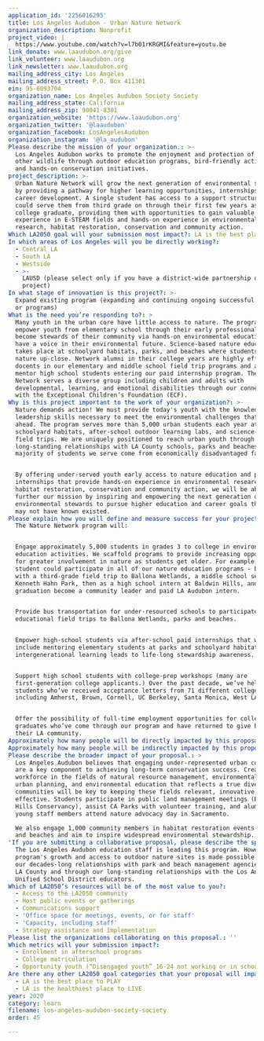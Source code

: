 ```yaml
---
application_id: '2256016295'
title: Los Angeles Audubon - Urban Nature Network
organization_description: Nonprofit
project_video: |
  https://www.youtube.com/watch?v=l7b01rKRGMI&feature=youtu.be
link_donate: www.laaudubon.org/give
link_volunteer: www.laaudubon.org
link_newsletter: www.laaudubon.org
mailing_address_city: Los Angeles
mailing_address_street: P.O. Box 411301
ein: 95-6093704
organization_name: Los Angeles Audubon Society Society
mailing_address_state: California
mailing_address_zip: 90041-8301
organization_website: 'https://www.laaudubon.org'
organization_twitter: '@laaudubon'
organization_facebook: LosAngelesAudubon
organization_instagram: '@la_audubon'
Please describe the mission of your organization.: >-
  Los Angeles Audubon works to promote the enjoyment and protection of birds and
  other wildlife through outdoor education programs, bird-friendly activities,
  and hands-on conservation initiatives.
project_description: >-
  Urban Nature Network will grow the next generation of environmental stewards
  by providing a pathway for higher learning opportunities, internships, and
  career development. A single student has access to a support structure that
  could serve them from third grade on through their first few years as a recent
  college graduate, providing them with opportunities to gain valuable
  experience in E-STEAM fields and hands-on experience in environmental
  research, habitat restoration, conservation and community action.
Which LA2050 goal will your submission most impact?: LA is the best place to LEARN
In which areas of Los Angeles will you be directly working?:
  - Central LA
  - South LA
  - Westside
  - >-
    LAUSD (please select only if you have a district-wide partnership or
    project)
In what stage of innovation is this project?: >-
  Expand existing program (expanding and continuing ongoing successful projects
  or programs)
What is the need you’re responding to?: >
  Many youth in the urban core have little access to nature. The program aims to
  empower youth from elementary school through their early professional years to
  become stewards of their community via hands-on environmental education and to
  have a voice in their environmental future. Science-based nature education
  takes place at schoolyard habitats, parks, and beaches where students study
  nature up-close. Network alumni in their college years are highly effective
  docents in our elementary and middle school field trip programs and also help
  mentor high school students entering our paid internship program. The Nature
  Network serves a diverse group including children and adults with
  developmental, learning, and emotional disabilities through our connection
  with the Exceptional Children’s Foundation (ECF). 
Why is this project important to the work of your organization?: >-
  Nature demands action! We must provide today's youth with the knowledge and
  leadership skills necessary to meet the environmental challenges that lie
  ahead. The program serves more than 5,000 urban students each year at
  schoolyard habitats, after-school outdoor learning labs, and science-based
  field trips. We are uniquely positioned to reach urban youth through our
  long-standing relationships with LA County schools, parks and beaches. The
  majority of students we serve come from economically disadvantaged families.


  By offering under-served youth early access to nature education and paid
  internships that provide hands-on experience in environmental research,
  habitat restoration, conservation and community action, we will be able to
  further our mission by inspiring and empowering the next generation of
  environmental stewards to pursue higher education and career goals that they
  may not have known existed.
Please explain how you will define and measure success for your project.: >
  The Nature Network program will: 


  Engage approximately 5,000 students in grades 3 to college in environmental
  education activities. We scaffold programs to provide increasing opportunities
  for greater involvement in nature as students get older. For example, a single
  student could participate in all of our nature education programs - beginning
  with a third-grade field trip to Ballona Wetlands, a middle school session at
  Kenneth Hahn Park, then as a high school intern at Baldwin Hills, and upon
  graduation become a community leader and paid LA Audubon intern.


  Provide bus transportation for under-resourced schools to participate in
  educational field trips to Ballona Wetlands, parks and beaches.


  Empower high-school students via after-school paid internships that will
  include mentoring elementary students at parks and schoolyard habitats where
  intergenerational learning leads to life-long stewardship awareness.


  Support high school students with college-prep workshops (many are
  first-generation college applicants.) Over the past decade, we’ve helped
  students who’ve received acceptance letters from 71 different colleges,
  including Amherst, Brown, Cornell, UC Berkeley, Santa Monica, West LA, CSLB. 


  Offer the possibility of full-time employment opportunities for college
  graduates who’ve come through our program and have returned to give back to
  their LA community.
Approximately how many people will be directly impacted by this proposal?: '5000'
Approximately how many people will be indirectly impacted by this proposal?: '1000'
Please describe the broader impact of your proposal.: >
  Los Angeles Audubon believes that engaging under-represented urban communities
  are a key component to achieving long-term conservation success. Creating a
  workforce in the fields of natural resource management, environmental science,
  urban planning, and environmental education that reflects a true diversity of
  communities will be key to keeping these fields relevant, innovative, and
  effective. Students participate in public land management meetings (Baldwin
  Hills Conservancy), assist CA Parks with volunteer training, and alumni and
  young staff members attend nature advocacy day in Sacramento. 

  We also engage 1,000 community members in habitat restoration events at parks
  and beaches and aim to inspire widespread environmental stewardship.
'If you are submitting a collaborative proposal, please describe the specific role of partner organizations in the project.': >-
  The Los Angeles Audubon education staff is leading this program. However, the
  program's growth and access to outdoor nature sites is made possible through
  our decades-long relationships with park and beach management agencies within
  LA County and through our long-standing relationships with the Los Angeles
  Unified School District educators.
Which of LA2050’s resources will be of the most value to you?:
  - Access to the LA2050 community
  - Host public events or gatherings
  - Communications support
  - 'Office space for meetings, events, or for staff'
  - 'Capacity, including staff'
  - Strategy assistance and implementation
Please list the organizations collaborating on this proposal.: ''
Which metrics will your submission impact?:
  - Enrollment in afterschool programs
  - College matriculation
  - Opportunity youth (“Disengaged youth” 16-24 not working or in school)
Are there any other LA2050 goal categories that your proposal will impact?:
  - LA is the best place to PLAY
  - LA is the healthiest place to LIVE
year: 2020
category: learn
filename: los-angeles-audubon-society-society
order: 45

---
```

